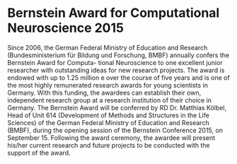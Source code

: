 Bernstein Award for Computational Neuroscience 2015
===================================================

Since 2006, the German Federal Ministry of Education and Research (Bundesministerium für Bildung und Forschung, BMBF) annually confers the Bernstein Award for Computa- tional Neuroscience to one excellent junior researcher with outstanding ideas for new research projects. The award is endowed with up to 1.25 million e over the course of five years and is one of the most highly remunerated research awards for young scientists in Germany. With this funding, the awardees can establish their own, independent research group at a research institution of their choice in Germany. The Bernstein Award will be conferred by RD Dr. Matthias Kölbel, Head of Unit 614 (Development of Methods and Structures in the Life Sciences) of the German Federal Ministry of Education and Research (BMBF), during the opening session of the Bernstein Conference 2015, on September 15. Following the award ceremony, the awardee will present his/her current research and future projects to be conducted with the support of the award.
